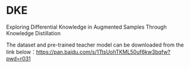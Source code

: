 # DKE
Exploring Differential Knowledge in Augmented Samples Through Knowledge Distillation

The dataset and pre-trained teacher model can be downloaded from the link below：https://pan.baidu.com/s/1TtsUohTKML50uf6kw3bqfw?pwd=r031
